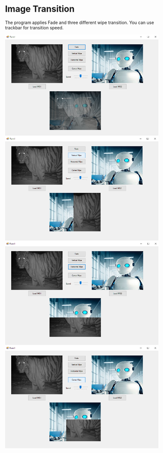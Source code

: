 # Image Transition

The program applies Fade and three different wipe transition. You can use trackbar for transition speed.

![Test1](img/p1.png)
![Test1](img/p2.png)
![Test1](img/p3.png)
![Test1](img/p4.png)
